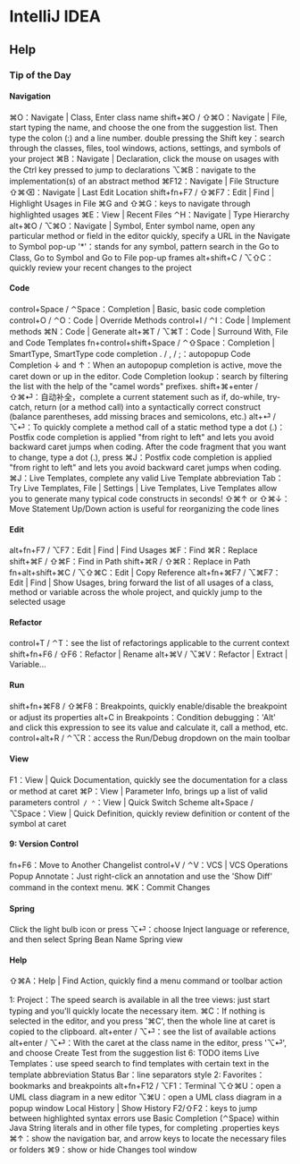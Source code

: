 # IntelliJ IDEA
## Help
### Tip of the Day

#### Navigation
⌘O：Navigate | Class, Enter class name
shift+⌘O / ⇧⌘O：Navigate | File, start typing the name, and choose the one from the suggestion list. Then type the colon (:) and a line number.
double pressing the Shift key：search through the classes, files, tool windows, actions, settings, and symbols of your project
⌘B：Navigate | Declaration, click the mouse on usages with the Ctrl key pressed to jump to declarations
⌥⌘B：navigate to the implementation(s) of an abstract method
⌘F12：Navigate | File Structure
⇧⌘⌫：Navigate | Last Edit Location
shift+fn+F7 / ⇧⌘F7：Edit | Find | Highlight Usages in File
⌘G and ⇧⌘G：keys to navigate through highlighted usages
⌘E：View | Recent Files
⌃H：Navigate | Type Hierarchy
alt+⌘O / ⌥⌘O：Navigate | Symbol, Enter symbol name, open any particular method or field in the editor quickly, specify a URL in the Navigate to Symbol pop-up
'*'：stands for any symbol, pattern search in the Go to Class, Go to Symbol and Go to File pop-up frames
alt+shift+C / ⌥⇧C：quickly review your recent changes to the project


#### Code
control+Space / ⌃Space：Completion | Basic, basic code completion
control+O / ⌃O：Code | Override Methods
control+I / ⌃I：Code | Implement methods
⌘N：Code | Generate
alt+⌘T / ⌥⌘T：Code | Surround With, File and Code Templates
fn+control+shift+Space / ⌃⇧Space：Completion | SmartType, SmartType code completion
. / , / ;：autopopup Code Completion
↓ and ↑：When an autopopup completion is active, move the caret down or up in the editor.
Code Completion lookup：search by filtering the list with the help of the "camel words" prefixes.
shift+⌘+enter / ⇧⌘⏎：自动补全，complete a current statement such as if, do-while, try-catch, return (or a method call) into a syntactically correct construct (balance parentheses, add missing braces and semicolons, etc.)
alt+⏎ / ⌥⏎：To quickly complete a method call of a static method
type a dot (.)：Postfix code completion is applied "from right to left" and lets you avoid backward caret jumps when coding.
After the code fragment that you want to change, type a dot (.), press ⌘J：Postfix code completion is applied "from right to left" and lets you avoid backward caret jumps when coding.
⌘J：Live Templates, complete any valid Live Template abbreviation
Tab：Try Live Templates, File | Settings | Live Templates, Live Templates allow you to generate many typical code constructs in seconds!
⇧⌘↑ or ⇧⌘↓：Move Statement Up/Down action is useful for reorganizing the code lines


#### Edit
alt+fn+F7 / ⌥F7：Edit | Find | Find Usages
⌘F：Find
⌘R：Replace
shift+⌘F / ⇧⌘F：Find in Path
shift+⌘R / ⇧⌘R：Replace in Path
fn+alt+shift+⌘C / ⌥⇧⌘C：Edit | Copy Reference
alt+fn+⌘F7 / ⌥⌘F7：Edit | Find | Show Usages, bring forward the list of all usages of a class, method or variable across the whole project, and quickly jump to the selected usage


#### Refactor
control+T / ⌃T：see the list of refactorings applicable to the current context
shift+fn+F6 / ⇧F6：Refactor | Rename
alt+⌘V / ⌥⌘V：Refactor | Extract | Variable...


#### Run
shift+fn+⌘F8 / ⇧⌘F8：Breakpoints, quickly enable/disable the breakpoint or adjust its properties
alt+C in Breakpoints：Condition
debugging：'Alt' and click this expression to see its value and calculate it, call a method, etc.
control+alt+R / ⌃⌥R：access the Run/Debug dropdown on the main toolbar


#### View
F1：View | Quick Documentation, quickly see the documentation for a class or method at caret
⌘P：View | Parameter Info, brings up a list of valid parameters
control` / ⌃`：View | Quick Switch Scheme
alt+Space / ⌥Space：View | Quick Definition, quickly review definition or content of the symbol at caret


#### 9: Version Control
fn+F6：Move to Another Changelist
control+V / ⌃V：VCS | VCS Operations Popup
Annotate：Just right-click an annotation and use the 'Show Diff' command in the context menu.
⌘K：Commit Changes


#### Spring
Click the light bulb icon or press ⌥⏎：choose Inject language or reference, and then select Spring Bean Name
Spring view


#### Help
⇧⌘A：Help | Find Action, quickly find a menu command or toolbar action

1: Project：The speed search is available in all the tree views: just start typing and you'll quickly locate the necessary item.
⌘C：If nothing is selected in the editor, and you press '⌘C', then the whole line at caret is copied to the clipboard.
alt+enter / ⌥⏎：see the list of available actions
alt+enter / ⌥⏎：With the caret at the class name in the editor, press '⌥⏎', and choose Create Test from the suggestion list
6: TODO items
Live Templates：use speed search to find templates with certain text in the template abbreviation
Status Bar：line separators style
2: Favorites：bookmarks and breakpoints
alt+fn+F12 / ⌥F1：Terminal
⌥⇧⌘U：open a UML class diagram in a new editor
⌥⌘U：open a UML class diagram in a popup window
Local History | Show History
F2/⇧F2：keys to jump between highlighted syntax errors
use Basic Completion (⌃Space) within Java String literals and in other file types, for completing .properties keys
⌘↑：show the navigation bar, and arrow keys to locate the necessary files or folders
⌘9：show or hide Changes tool window

